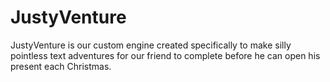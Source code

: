 JustyVenture
============

JustyVenture is our custom engine created specifically to make silly pointless text adventures for our friend to complete before he can open his present each Christmas.